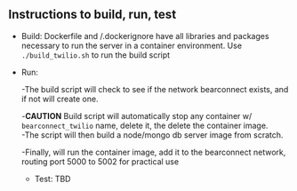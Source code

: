 ## Instructions to build, run, test

* Build: Dockerfile and /.dockerignore have all libraries and packages necessary to run the server in a container environment.  Use ```./build_twilio.sh``` to run the build script 
* Run:
 
  -The build script will check to see if the network bearconnect exists, and if not will create one. 
  
  -**CAUTION** Build script will automatically stop any container w/ ```bearconnect_twilio``` name, delete it, the delete the container image.  
  -The script will then build a node/mongo db server image from scratch. 
  
  -Finally, will run the container image, add it to the bearconnect network, routing port 5000 to 5002 for practical use
  
  * Test: TBD
